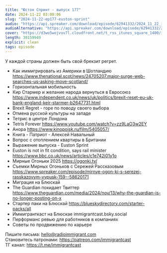 ```yaml
---
title: "Юстон Спринт - выпуск 177"
date: 2024-11-22 03:00:06
slug: "2024-11-22-ep177-euston-sprint"
audio: "https://api.spreaker.com/download/episode/62941332/2024_11_22_icast_ep177_euston_sprint.mp3"
audioAlternative: "https://api.spreaker.com/download/episode/62941332/2024_11_22_icast_ep177_euston_sprint.mp3"
cover: "https://d3wo5wojvuv7l.cloudfront.net/t_rss_itunes_square_1400/images.spreaker.com/original/d24b90e31229f6f70b6e20eb04d6f9b8.jpg"
length: 30159949
explicit: clean
tags: episode
---
```


У каждой страны должен быть свой брекзит регрет.  
  
* Как иммигрировать из Америки в Шотландию https://www.thenational.scot/news/24705207.major-surge-web-searches-us-asking-move-scotland/  
* Горизонтальная мобильность  
* Кир Стармер и желание народа вернуться в Евросоюз https://www.independent.co.uk/news/uk/politics/brexit-reset-eu-uk-bank-england-keir-starmer-b2647731.html  
* Brexit Regret - горе по поводу своего выбора  
* Отмена русской культуры на западе  
* Тетрис в центре Лондона  
* Tetris Forever https://www.youtube.com/watch?v=zz9LaO3w2EY  
* Анора https://www.kinopoisk.ru/film/5405057/  
* Книга - Патриот - Алексей Навальный  
* Вопрос с отоплением квартиры в Британии  
* Выражение выпуска - Euston Sprint  
* Euston is not in fit condition, says rail minister https://www.bbc.co.uk/news/articles/c1e742j01y1o  
* Мирные Огоньки 2025 https://ogonki.tv/  
* Съемки Мирных Огоньков с Сережей Рассказовым https://www.spreaker.com/episode/mirnye-ogon-ki-s-serezej-rasskazovym-vypusk-159--58620171  
* Миграция на Блюскай  
* The Guardian покидает Твиттер https://www.theguardian.com/media/2024/nov/13/why-the-guardian-is-no-longer-posting-on-x  
* Стартер паки на Блюскай https://blueskydirectory.com/starter-packs/all  
* Иммигранткаст на Блюскае immigrantcast.bsky.social  
* Перформанс ревью для работников в компаниях  
* Советы по продвижению по карьере  
  
Пишите письма: hello@radioimmigrant.com  
Становитесь патронами: https://patreon.com/immigrantcast  
ТГ канал: https://t.me/immigrantcast
